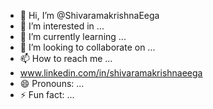 - 👋 Hi, I’m @ShivaramakrishnaEega
- 👀 I’m interested in ...
- 🌱 I’m currently learning ...
- 💞️ I’m looking to collaborate on ...
- 📫 How to reach me ...
- www.linkedin.com/in/shivaramakrishnaeega
- 😄 Pronouns: ...
- ⚡ Fun fact: ...

<!---
ShivaramakrishnaEega/ShivaramakrishnaEega is a ✨ special ✨ repository because its `README.md` (this file) appears on your GitHub profile.
You can click the Preview link to take a look at your changes.
--->
